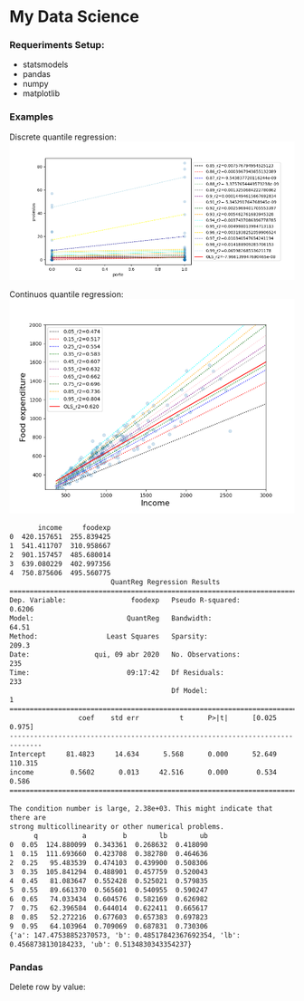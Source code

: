 # My Data Science

### Requeriments Setup:

* statsmodels
* pandas
* numpy
* matplotlib

### Examples

Discrete quantile regression:
![](https://github.com/RonnyldoSilva/Data_Science/blob/master/Figure_2.png)

Continuos quantile regression:
![](https://github.com/RonnyldoSilva/Data_Science/blob/master/quantile_regression_example.png)
```
       income     foodexp
0  420.157651  255.839425
1  541.411707  310.958667
2  901.157457  485.680014
3  639.080229  402.997356
4  750.875606  495.560775
                         QuantReg Regression Results                          
==============================================================================
Dep. Variable:                foodexp   Pseudo R-squared:               0.6206
Model:                       QuantReg   Bandwidth:                       64.51
Method:                 Least Squares   Sparsity:                        209.3
Date:                qui, 09 abr 2020   No. Observations:                  235
Time:                        09:17:42   Df Residuals:                      233
                                        Df Model:                            1
==============================================================================
                 coef    std err          t      P>|t|      [0.025      0.975]
------------------------------------------------------------------------------
Intercept     81.4823     14.634      5.568      0.000      52.649     110.315
income         0.5602      0.013     42.516      0.000       0.534       0.586
==============================================================================

The condition number is large, 2.38e+03. This might indicate that there are
strong multicollinearity or other numerical problems.
      q           a         b        lb        ub
0  0.05  124.880099  0.343361  0.268632  0.418090
1  0.15  111.693660  0.423708  0.382780  0.464636
2  0.25   95.483539  0.474103  0.439900  0.508306
3  0.35  105.841294  0.488901  0.457759  0.520043
4  0.45   81.083647  0.552428  0.525021  0.579835
5  0.55   89.661370  0.565601  0.540955  0.590247
6  0.65   74.033434  0.604576  0.582169  0.626982
7  0.75   62.396584  0.644014  0.622411  0.665617
8  0.85   52.272216  0.677603  0.657383  0.697823
9  0.95   64.103964  0.709069  0.687831  0.730306
{'a': 147.47538852370573, 'b': 0.48517842367692354, 'lb': 0.4568738130184233, 'ub': 0.5134830343354237}

```

### Pandas
Delete row by value:
```python
```
